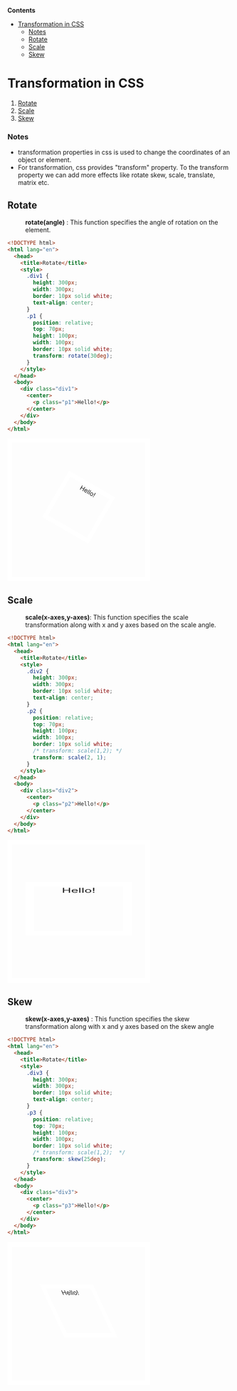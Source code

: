 <!-- START doctoc generated TOC please keep comment here to allow auto update -->
<!-- DON'T EDIT THIS SECTION, INSTEAD RE-RUN doctoc TO UPDATE -->
**Contents**

- [Transformation in CSS](#transformation-in-css)
    - [Notes](#notes)
  - [Rotate](#rotate)
  - [Scale](#scale)
  - [Skew](#skew)

<!-- END doctoc generated TOC please keep comment here to allow auto update -->

# Transformation in CSS

1. [Rotate](#rotate)
1. [Scale](#scale)
1. [Skew](#skew)

### Notes

- transformation properties in css is used to change the coordinates of an object or element.
- For transformation, css provides "transform" property. To the transform property we can add more effects like rotate skew, scale, translate, matrix etc.

## Rotate

<dd><b>rotate(angle)</b> : This function specifies the angle of rotation on the element.</dd>

```html
<!DOCTYPE html>
<html lang="en">
  <head>
    <title>Rotate</title>
    <style>
      .div1 {
        height: 300px;
        width: 300px;
        border: 10px solid white;
        text-align: center;
      }
      .p1 {
        position: relative;
        top: 70px;
        height: 100px;
        width: 100px;
        border: 10px solid white;
        transform: rotate(30deg);
      }
    </style>
  </head>
  <body>
    <div class="div1">
      <center>
        <p class="p1">Hello!</p>
      </center>
    </div>
  </body>
</html>
```

<!DOCTYPE html>
<html lang="en">
 <head>
    <title>Rotate</title>
    <style>
        .div1{
            height:300px;
            width:300px;
            border: 10px solid white;
            text-align:center;
        }
        .p1{
            position:relative;
            top:70px;
            height:100px;
            width: 100px;
            border: 10px solid white;
            transform: rotate(30deg);
        }
    </style>
 </head>
   <body>
    <div class="div1">
        <center>
            <p class="p1">Hello!</p>
        </center>
    </div>
  </body>
</html>

## Scale

<dd><b>scale(x-axes,y-axes)</b>: This function specifies the scale transformation along with x and y axes based on the scale angle.</dd>

```html
<!DOCTYPE html>
<html lang="en">
  <head>
    <title>Rotate</title>
    <style>
      .div2 {
        height: 300px;
        width: 300px;
        border: 10px solid white;
        text-align: center;
      }
      .p2 {
        position: relative;
        top: 70px;
        height: 100px;
        width: 100px;
        border: 10px solid white;
        /* transform: scale(1,2); */
        transform: scale(2, 1);
      }
    </style>
  </head>
  <body>
    <div class="div2">
      <center>
        <p class="p2">Hello!</p>
      </center>
    </div>
  </body>
</html>
```

<!DOCTYPE html>
<html lang="en">
 <head>
    <title>Rotate</title>
    <style>
        .div2{
            height:300px;
            width:300px;
            border: 10px solid white;
            text-align:center;
        }
        .p2{
            position:relative;
            top:70px;
            height:100px;
            width: 100px;
            border: 10px solid white;
            /* transform: scale(1,2); */
            transform: scale(2,1);
        }
    </style>
 </head>
   <body>
    <div class="div2">
        <center>
            <p class="p2">Hello!</p>
        </center>
    </div>
  </body>
</html>

## Skew

<dd>
<b>skew(x-axes,y-axes)</b> : This function specifies the skew transformation along with x and y axes based on the skew angle
</dd>

```html
<!DOCTYPE html>
<html lang="en">
  <head>
    <title>Rotate</title>
    <style>
      .div3 {
        height: 300px;
        width: 300px;
        border: 10px solid white;
        text-align: center;
      }
      .p3 {
        position: relative;
        top: 70px;
        height: 100px;
        width: 100px;
        border: 10px solid white;
        /* transform: scale(1,2);  */
        transform: skew(25deg);
      }
    </style>
  </head>
  <body>
    <div class="div3">
      <center>
        <p class="p3">Hello!</p>
      </center>
    </div>
  </body>
</html>
```

<!DOCTYPE html>
<html lang="en">
 <head>
    <title>Rotate</title>
    <style>
        .div3{
            height:300px;
            width:300px;
            border: 10px solid white;
            text-align:center;
        }
        .p3{
            position:relative;
            top:70px;
            height:100px;
            width: 100px;
            border: 10px solid white;
             /* transform: scale(1,2);  */
            transform: skew(25deg);
        }
    </style>

 </head>
   <body>
    <div class="div3">
        <center>
            <p class="p3">Hello!</p>
        </center>
    </div>
  </body>
</html>

